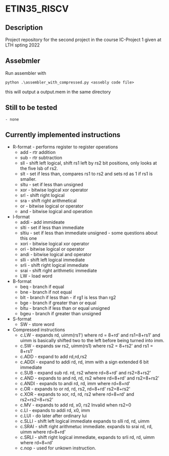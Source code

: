 # ETIN35_RISCV

## Description

Project repository for the second project in the course IC-Project 1 given at LTH spting 2022

## Assebmler

Run assembler with  

	python .\assembler_with_compressed.py <assebly code file> 

this will output a output.mem in the same directory

## Still to be tested
	- none
## Currently implemented instructions

- R-format - performs register to register operations
	- add - rtr addition
	- sub - rtr subtraction
	- sll - shift left logical, shift rs1 left by rs2 bit positions, only looks at the five lsb of rs2.
	- slt - set if less than, compares rs1 to rs2 and sets rd as 1 if rs1 is smaller. 
	- sltu - set if less than unsigned
	- xor - bitwise logical xor operator
	- srl - shift right logical
	- sra - shift right arithmetical
	- or - bitwise logical or operator
	- and - bitwise logical and operation
- I-format
	- addi - add immideate
	- slti - set if less than immediate
	- sltiu - set if less than immediate unsigned - some questions about this one
	- xori - bitwise logical xor operator
	- ori - bitwise logical or operator
	- andi - bitwise logical and operator
	- slli - shift left logical immediate
	- srli - shift right logical immediate
	- srai - shift right arithmetic immediate
	- LW - load word
- B-format
	- beq - branch if equal
	- bne - branch if not equal 
	- blt - branch if less than - if rg1 is less than rg2 
	- bge - branch if greater than or equal 
	- bltu - branch if less than or equal unsigned
	- bgeu - branch if greater than unsigned
- S-format
	- SW - store word
- Compressed instructions 
	- c.LW - expands rd, uimm(rs1') where rd = 8+rd' and rs1=8+rs1'
		     and uimm is basically shifted two to the left before 
			 being turned into imm. 
	- c.SW - expands sw rs2, uimm(rs1) where rs2 = 8+rs2' and rs1 = 8+rs1'
	- c.ADD - expand to add rd,rd,rs2 
	- c.ADDI - expand to addi rd, rd, imm with a sign extended 6 bit immediate
	- c.SUB - expand sub rd. rd, rs2 where rd=8+rd' and rs2=8+rs2'
	- c.AND - expands to and rd, rd, rs2 where rd=8+rd' and rs2=8+rs2'
	- c.ANDI - expands to andi rd, rd, imm where rd=8+rd'
	- c.OR - expands to or rd, rd, rs2, rd=8+rd' rs2=8+rs2'
	- c.XOR - expands to xor, rd, rd, rs2 where rd=8+rd' and rs2=rs2=8+rs2'
	- c.MV - expands to add rd, x0, rs2 Invalid when rs2=0
	- c.LI - expands to addi rd, x0, imm
	- c.LUI - do later after ordinary lui
	- c.SLLI - shift left logical immediate expands to slli rd, rd, uimm
	- c.SRAI - shift right arithmetuc immediate. expands to srai rd, rd, uimm 
	           where rd=8+rd'
	- c.SRLI - shift right logical immediate, expands to srli rd, rd, uimm 
	           where rd=8+rd'
	- c.nop - used for unkown instruction.

